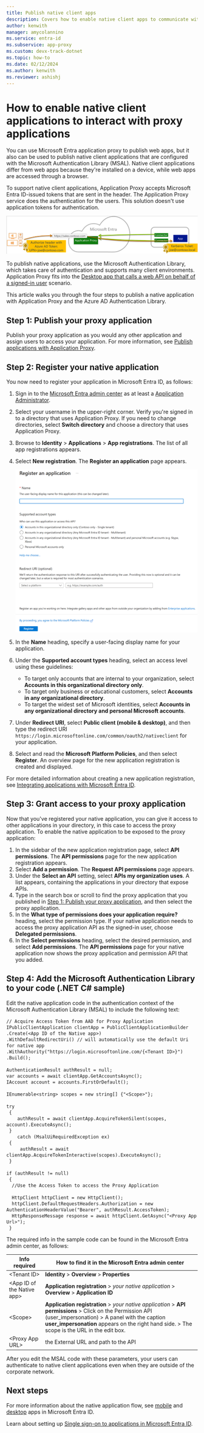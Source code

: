 ```yaml
---
title: Publish native client apps
description: Covers how to enable native client apps to communicate with the Microsoft Entra application proxy connector to provide secure remote access to your on-premises apps.
author: kenwith
manager: amycolannino
ms.service: entra-id
ms.subservice: app-proxy
ms.custom: devx-track-dotnet
ms.topic: how-to
ms.date: 02/12/2024
ms.author: kenwith
ms.reviewer: ashishj
---
```


# How to enable native client applications to interact with proxy applications

You can use Microsoft Entra application proxy to publish web apps, but it also can be used to publish native client applications that are configured with the Microsoft Authentication Library (MSAL). Native client applications differ from web apps because they're installed on a device, while web apps are accessed through a browser.

To support native client applications, Application Proxy accepts Microsoft Entra ID-issued tokens that are sent in the header. The Application Proxy service does the authentication for the users. This solution doesn't use application tokens for authentication.

![Relationship between end users, Microsoft Entra ID, and published applications](./media/application-proxy-configure-native-client-application/richclientflow.png)

To publish native applications, use the Microsoft Authentication Library, which takes care of authentication and supports many client environments. Application Proxy fits into the [Desktop app that calls a web API on behalf of a signed-in user](~/identity-platform/authentication-flows-app-scenarios.md#desktop-app-that-calls-a-web-api-on-behalf-of-a-signed-in-user) scenario.

This article walks you through the four steps to publish a native application with Application Proxy and the Azure AD Authentication Library.

## Step 1: Publish your proxy application

Publish your proxy application as you would any other application and assign users to access your application. For more information, see [Publish applications with Application Proxy](~/identity/app-proxy/application-proxy-add-on-premises-application.md).

## Step 2: Register your native application

You now need to register your application in Microsoft Entra ID, as follows:
1. Sign in to the [Microsoft Entra admin center](https://entra.microsoft.com) as at least a [Application Administrator](~/identity/role-based-access-control/permissions-reference.md#application-administrator).
1. Select your username in the upper-right corner. Verify you're signed in to a directory that uses Application Proxy. If you need to change directories, select **Switch directory** and choose a directory that uses Application Proxy.
1. Browse to **Identity** > **Applications** > **App registrations**. The list of all app registrations appears.
1. Select **New registration**. The **Register an application** page appears.

   ![Create a new app registration in the Microsoft Entra admin center](./media/application-proxy-configure-native-client-application/create.png)

1. In the **Name** heading, specify a user-facing display name for your application.
1. Under the **Supported account types** heading, select an access level using these guidelines:

   - To target only accounts that are internal to your organization, select **Accounts in this organizational directory only**.
   - To target only business or educational customers, select **Accounts in any organizational directory**.
   - To target the widest set of Microsoft identities, select **Accounts in any organizational directory and personal Microsoft accounts**.
1. Under **Redirect URI**, select **Public client (mobile & desktop)**, and then type the redirect URI `https://login.microsoftonline.com/common/oauth2/nativeclient` for your application.
1. Select and read the **Microsoft Platform Policies**, and then select **Register**. An overview page for the new application registration is created and displayed.

For more detailed information about creating a new application registration, see [Integrating applications with Microsoft Entra ID](~/identity-platform/quickstart-register-app.md).

## Step 3: Grant access to your proxy application

Now that you've registered your native application, you can give it access to other applications in your directory, in this case to access the proxy application. To enable the native application to be exposed to the proxy application:

1. In the sidebar of the new application registration page, select **API permissions**. The **API permissions** page for the new application registration appears.
1. Select **Add a permission**. The **Request API permissions** page appears.
1. Under the **Select an API** setting, select **APIs my organization uses**. A list appears, containing the applications in your directory that expose APIs.
1. Type in the search box or scroll to find the proxy application that you published in [Step 1: Publish your proxy application](#step-1-publish-your-proxy-application), and then select the proxy application.
1. In the **What type of permissions does your application require?** heading, select the permission type. If your native application needs to access the proxy application API as the signed-in user, choose **Delegated permissions**.
1. In the **Select permissions** heading, select the desired permission, and select **Add permissions**. The **API permissions** page for your native application now shows the proxy application and permission API that you added.

## Step 4: Add the Microsoft Authentication Library to your code (.NET C# sample)

Edit the native application code in the authentication context of the Microsoft Authentication Library (MSAL) to include the following text: 

```         
// Acquire Access Token from AAD for Proxy Application
IPublicClientApplication clientApp = PublicClientApplicationBuilder
.Create(<App ID of the Native app>)
.WithDefaultRedirectUri() // will automatically use the default Uri for native app
.WithAuthority("https://login.microsoftonline.com/{<Tenant ID>}")
.Build();

AuthenticationResult authResult = null;
var accounts = await clientApp.GetAccountsAsync();
IAccount account = accounts.FirstOrDefault();

IEnumerable<string> scopes = new string[] {"<Scope>"};

try
 {
    authResult = await clientApp.AcquireTokenSilent(scopes, account).ExecuteAsync();
 }
    catch (MsalUiRequiredException ex)
 {
     authResult = await clientApp.AcquireTokenInteractive(scopes).ExecuteAsync();                
 }

if (authResult != null)
 {
  //Use the Access Token to access the Proxy Application

  HttpClient httpClient = new HttpClient();
  httpClient.DefaultRequestHeaders.Authorization = new AuthenticationHeaderValue("Bearer", authResult.AccessToken);
  HttpResponseMessage response = await httpClient.GetAsync("<Proxy App Url>");
 }
```

The required info in the sample code can be found in the Microsoft Entra admin center, as follows:

| Info required | How to find it in the Microsoft Entra admin center |
| --- | --- |
| \<Tenant ID> | **Identity** > **Overview** > **Properties** |
| \<App ID of the Native app> | **Application registration** > *your native application* > **Overview** > **Application ID** |
| \<Scope> | **Application registration** > *your native application* > **API permissions** > Click on the Permission API (user_impersonation) > A panel with the caption **user_impersonation** appears on the right hand side. > The scope is the URL in the edit box.
| \<Proxy App URL> | the External URL and path to the API

After you edit the MSAL code with these parameters, your users can authenticate to native client applications even when they are outside of the corporate network.

## Next steps

For more information about the native application flow, see [mobile](~/identity-platform/authentication-flows-app-scenarios.md#mobile-app-that-calls-a-web-api-on-behalf-of-an-interactive-user) and [desktop](~/identity-platform/authentication-flows-app-scenarios.md#desktop-app-that-calls-a-web-api-on-behalf-of-a-signed-in-user) apps in Microsoft Entra ID.

Learn about setting up [Single sign-on to applications in Microsoft Entra ID](~/identity/enterprise-apps/plan-sso-deployment.md#choosing-a-single-sign-on-method).
